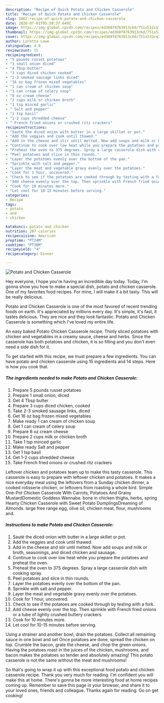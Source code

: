 ```yaml
---
description: "Recipe of Quick Potato and Chicken Casserole"
title: "Recipe of Quick Potato and Chicken Casserole"
slug: 1862-recipe-of-quick-potato-and-chicken-casserole
date: 2020-07-01T05:59:37.649Z
image: https://img-global.cpcdn.com/recipes/ed368f8763913c6d/751x532cq70/potato-and-chicken-casserole-recipe-main-photo.jpg
thumbnail: https://img-global.cpcdn.com/recipes/ed368f8763913c6d/751x532cq70/potato-and-chicken-casserole-recipe-main-photo.jpg
cover: https://img-global.cpcdn.com/recipes/ed368f8763913c6d/751x532cq70/potato-and-chicken-casserole-recipe-main-photo.jpg
author: Loretta Lowe
ratingvalue: 4.9
reviewcount: 15
recipeingredient:
- "5 pounds russet potatoes"
- "1 small onion diced"
- "4 Tbsp butter"
- "3 cups diced chicken cooked"
- "2-3 smoked sausage links diced"
- "16 oz bag frozen mixed vegetables"
- "1 can cream of chicken soup"
- "1 can cream of celery soup"
- "8 oz cream cheese"
- "2 cups milk or chicken broth"
- "1 tsp minced garlic"
- " Salt and pepper"
- "1 tsp basil"
- "1-2 cups shredded cheese"
- " French fried onions or crushed ritz crackers"
recipeinstructions:
- "Sauté the diced onion with butter in a large skillet or pot."
- "Add the veggies and cook until thawed."
- "Add in the cheese and stir until melted. Now add soups and milk or broth, seasonings, and diced chicken and sausage."
- "Continue to cook over low heat while you prepare the potatoes and preheat the oven."
- "Preheat the oven to 375 degrees. Spray a large casserole dish with cooking spray."
- "Peel potatoes and slice in thin rounds."
- "Layer the potatoes evenly over the bottom of the pan."
- "Sprinkle with salt and pepper."
- "Layer the meat and vegetable gravy evenly over the potatoes."
- "Cook for 1 hour, uncovered."
- "Check to see if the potatoes are cooked through by testing with a fork."
- "Add cheese evenly over the top. Then sprinkle with French fried onions or a tube of lightly crushed buttery crackers."
- "Cook for 10 minutes more."
- "Let cool for 10-15 minutes before serving."
categories:
- Recipe
tags:
- potato
- and
- chicken

katakunci: potato and chicken 
nutrition: 207 calories
recipecuisine: American
preptime: "PT24M"
cooktime: "PT30M"
recipeyield: "4"
recipecategory: Dinner

---
```



![Potato and Chicken Casserole](https://img-global.cpcdn.com/recipes/ed368f8763913c6d/751x532cq70/potato-and-chicken-casserole-recipe-main-photo.jpg)

Hey everyone, I hope you're having an incredible day today. Today, I'm gonna show you how to make a special dish, potato and chicken casserole. One of my favorites food recipes. For mine, I will make it a bit tasty. This will be really delicious.

Potato and Chicken Casserole is one of the most favored of recent trending foods on earth. It's appreciated by millions every day. It's simple, it's fast, it tastes delicious. They are nice and they look fantastic. Potato and Chicken Casserole is something which I've loved my entire life.

An easy baked Potato Chicken Casserole recipe. Thinly sliced potatoes with chicken and vegetables in a creamy sauce, cheese and herbs. Since the casserole has both potatoes and chicken, it is so filling and you don&#39;t even need a side dish for it.


To get started with this recipe, we must prepare a few ingredients. You can have potato and chicken casserole using 15 ingredients and 14 steps. Here is how you cook that.

<!--inarticleads1-->

##### The ingredients needed to make Potato and Chicken Casserole:

1. Prepare 5 pounds russet potatoes
1. Prepare 1 small onion, diced
1. Get 4 Tbsp butter
1. Prepare 3 cups diced chicken, cooked
1. Take 2-3 smoked sausage links, diced
1. Get 16 oz bag frozen mixed vegetables
1. Make ready 1 can cream of chicken soup
1. Get 1 can cream of celery soup
1. Prepare 8 oz cream cheese
1. Prepare 2 cups milk or chicken broth
1. Take 1 tsp minced garlic
1. Make ready  Salt and pepper
1. Get 1 tsp basil
1. Get 1-2 cups shredded cheese
1. Take  French fried onions or crushed ritz crackers


Leftover chicken and potatoes team up to make this tasty casserole. This casserole is easy to prepare with leftover chicken and potatoes. It makes a nice everyday meal using the leftovers from a Sunday chicken dinner, a cooked rotisserie chicken, or leftovers from roasting a whole bird. Simple One-Pot Chicken Casserole With Carrots, Potatoes And Grainy MustardDomestic Goddess Wannabe. bone in chicken thighs, herbs, spring Hearty Chicken Casserole with Sweet Potato DumplingsDreaming of Almonds. large free range egg, olive oil, chicken meat, flour, mushrooms and. 

<!--inarticleads2-->

##### Instructions to make Potato and Chicken Casserole:

1. Sauté the diced onion with butter in a large skillet or pot.
1. Add the veggies and cook until thawed.
1. Add in the cheese and stir until melted. Now add soups and milk or broth, seasonings, and diced chicken and sausage.
1. Continue to cook over low heat while you prepare the potatoes and preheat the oven.
1. Preheat the oven to 375 degrees. Spray a large casserole dish with cooking spray.
1. Peel potatoes and slice in thin rounds.
1. Layer the potatoes evenly over the bottom of the pan.
1. Sprinkle with salt and pepper.
1. Layer the meat and vegetable gravy evenly over the potatoes.
1. Cook for 1 hour, uncovered.
1. Check to see if the potatoes are cooked through by testing with a fork.
1. Add cheese evenly over the top. Then sprinkle with French fried onions or a tube of lightly crushed buttery crackers.
1. Cook for 10 minutes more.
1. Let cool for 10-15 minutes before serving.


Using a strainer and another bowl, drain the potatoes. Collect all remaining sauce in one bowl and set Once potatoes are done, spread the chicken on top. Crumble the bacon, grate the cheese, and chop the green onions. Having the potatoes roast in the juices of the chicken, mushrooms, and bacon makes the potatoes so tender and absolutely amazing! This potato casserole is not the same without the meat and mushrooms! 

So that's going to wrap it up with this exceptional food potato and chicken casserole recipe. Thank you very much for reading. I'm confident you will make this at home. There's gonna be more interesting food at home recipes coming up. Remember to save this page in your browser, and share it to your loved ones, friends and colleague. Thanks again for reading. Go on get cooking!
